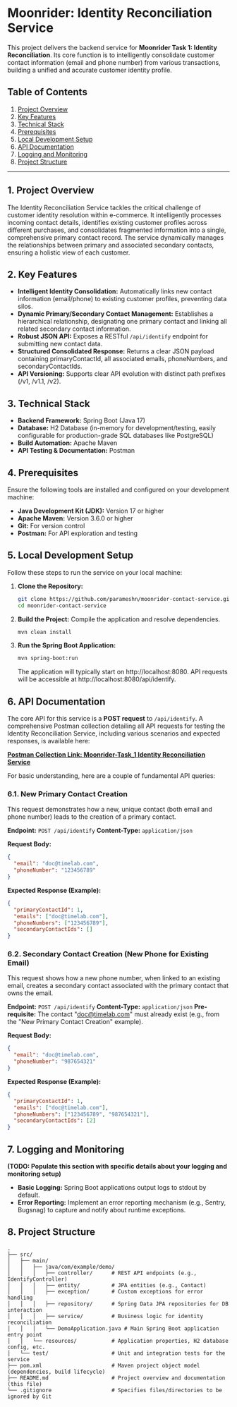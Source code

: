 # Moonrider: Identity Reconciliation Service

This project delivers the backend service for **Moonrider Task 1: Identity Reconciliation**. Its core function is to intelligently consolidate customer contact information (email and phone number) from various transactions, building a unified and accurate customer identity profile.

## Table of Contents

1. [Project Overview](#project-overview)
2. [Key Features](#key-features)
3. [Technical Stack](#technical-stack)
4. [Prerequisites](#prerequisites)
5. [Local Development Setup](#local-development-setup)
6. [API Documentation](#api-documentation)
7. [Logging and Monitoring](#logging-and-monitoring)
8. [Project Structure](#project-structure)

---

## 1. Project Overview

The Identity Reconciliation Service tackles the critical challenge of customer identity resolution within e-commerce. It intelligently processes incoming contact details, identifies existing customer profiles across different purchases, and consolidates fragmented information into a single, comprehensive primary contact record. The service dynamically manages the relationships between primary and associated secondary contacts, ensuring a holistic view of each customer.

## 2. Key Features

* **Intelligent Identity Consolidation:** Automatically links new contact information (email/phone) to existing customer profiles, preventing data silos.
* **Dynamic Primary/Secondary Contact Management:** Establishes a hierarchical relationship, designating one primary contact and linking all related secondary contact information.
* **Robust JSON API:** Exposes a RESTful `/api/identify` endpoint for submitting new contact data.
* **Structured Consolidated Response:** Returns a clear JSON payload containing primaryContactId, all associated emails, phoneNumbers, and secondaryContactIds.
* **API Versioning:** Supports clear API evolution with distinct path prefixes (/v1, /v1.1, /v2).

## 3. Technical Stack

* **Backend Framework:** Spring Boot (Java 17)
* **Database:** H2 Database (in-memory for development/testing, easily configurable for production-grade SQL databases like PostgreSQL)
* **Build Automation:** Apache Maven
* **API Testing & Documentation:** Postman

## 4. Prerequisites

Ensure the following tools are installed and configured on your development machine:

* **Java Development Kit (JDK):** Version 17 or higher
* **Apache Maven:** Version 3.6.0 or higher
* **Git:** For version control
* **Postman:** For API exploration and testing

## 5. Local Development Setup

Follow these steps to run the service on your local machine:

1. **Clone the Repository:**

   ```bash
   git clone https://github.com/parameshn/moonrider-contact-service.git
   cd moonrider-contact-service
   ```

2. **Build the Project:** Compile the application and resolve dependencies.

   ```bash
   mvn clean install
   ```

3. **Run the Spring Boot Application:**

   ```bash
   mvn spring-boot:run
   ```

   The application will typically start on http://localhost:8080. API requests will be accessible at http://localhost:8080/api/identify.

## 6. API Documentation

The core API for this service is a **POST request** to `/api/identify`. A comprehensive Postman collection detailing all API requests for testing the Identity Reconciliation Service, including various scenarios and expected responses, is available here:

**[Postman Collection Link: Moonrider-Task_1 Identity Reconciliation Service](https://kxld-4969301.postman.co/workspace/kxld's-Workspace~638a0202-4881-45c9-8a40-544f0617cade/collection/44593529-47ffd9df-b868-47c7-9003-7d5d81158743?action=share&creator=44593529)**

For basic understanding, here are a couple of fundamental API queries:

### 6.1. New Primary Contact Creation

This request demonstrates how a new, unique contact (both email and phone number) leads to the creation of a primary contact.

**Endpoint:** `POST /api/identify`
**Content-Type:** `application/json`

**Request Body:**
```json
{
  "email": "doc@timelab.com",
  "phoneNumber": "123456789"
}
```

**Expected Response (Example):**
```json
{
  "primaryContactId": 1,
  "emails": ["doc@timelab.com"],
  "phoneNumbers": ["123456789"],
  "secondaryContactIds": []
}
```

### 6.2. Secondary Contact Creation (New Phone for Existing Email)

This request shows how a new phone number, when linked to an existing email, creates a secondary contact associated with the primary contact that owns the email.

**Endpoint:** `POST /api/identify`
**Content-Type:** `application/json`
**Pre-requisite:** The contact "doc@timelab.com" must already exist (e.g., from the "New Primary Contact Creation" example).

**Request Body:**
```json
{
  "email": "doc@timelab.com",
  "phoneNumber": "987654321"
}
```

**Expected Response (Example):**
```json
{
  "primaryContactId": 1,
  "emails": ["doc@timelab.com"],
  "phoneNumbers": ["123456789", "987654321"],
  "secondaryContactIds": [2]
}
```

## 7. Logging and Monitoring

**(TODO: Populate this section with specific details about your logging and monitoring setup)**

* **Basic Logging:** Spring Boot applications output logs to stdout by default.
* **Error Reporting:** Implement an error reporting mechanism (e.g., Sentry, Bugsnag) to capture and notify about runtime exceptions.

## 8. Project Structure

```
.
├── src/
│   ├── main/
│   │   ├── java/com/example/demo/
│   │   │   ├── controller/      # REST API endpoints (e.g., IdentifyController)
│   │   │   ├── entity/          # JPA entities (e.g., Contact)
│   │   │   ├── exception/       # Custom exceptions for error handling
│   │   │   ├── repository/      # Spring Data JPA repositories for DB interaction
│   │   │   ├── service/         # Business logic for identity reconciliation
│   │   │   └── DemoApplication.java # Main Spring Boot application entry point
│   │   └── resources/           # Application properties, H2 database config, etc.
│   └── test/                    # Unit and integration tests for the service
├── pom.xml                      # Maven project object model (dependencies, build lifecycle)
├── README.md                    # Project overview and documentation (this file)
└── .gitignore                   # Specifies files/directories to be ignored by Git
```

